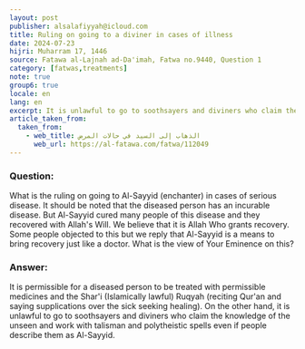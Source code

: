 ```yaml
---
layout: post
publisher: alsalafiyyah@icloud.com
title: Ruling on going to a diviner in cases of illness
date: 2024-07-23
hijri: Muharram 17, 1446
source: Fatawa al-Lajnah ad-Da'imah, Fatwa no.9440‏, Question 1
category: [fatwas,treatments]
note: true
group6: true
locale: en
lang: en
excerpt: It is unlawful to go to soothsayers and diviners who claim the knowledge of the unseen and work with talisman and polytheistic spells even if people describe them as Al-Sayyid.
article_taken_from: 
  taken_from:
    - web_title: الذهاب إلى السيد في حالات المرض 
      web_url: https://al-fatawa.com/fatwa/112049
---
```


### Question: 
What is the ruling on going to Al-Sayyid (enchanter) in cases of serious disease. It should be noted that the diseased person has an incurable disease. But Al-Sayyid cured many people of this disease and they recovered with Allah's Will. We believe that it is Allah Who grants recovery. Some people objected to this but we reply that Al-Sayyid is a means to bring recovery just like a doctor. What is the view of Your Eminence on this?

### Answer: 
It is permissible for a diseased person to be treated with permissible medicines and the Shar'i (Islamically lawful) Ruqyah (reciting Qur'an and saying supplications over the sick seeking healing). On the other hand, it is unlawful to go to soothsayers and diviners who claim the knowledge of the unseen and work with talisman and polytheistic spells even if people describe them as Al-Sayyid.
